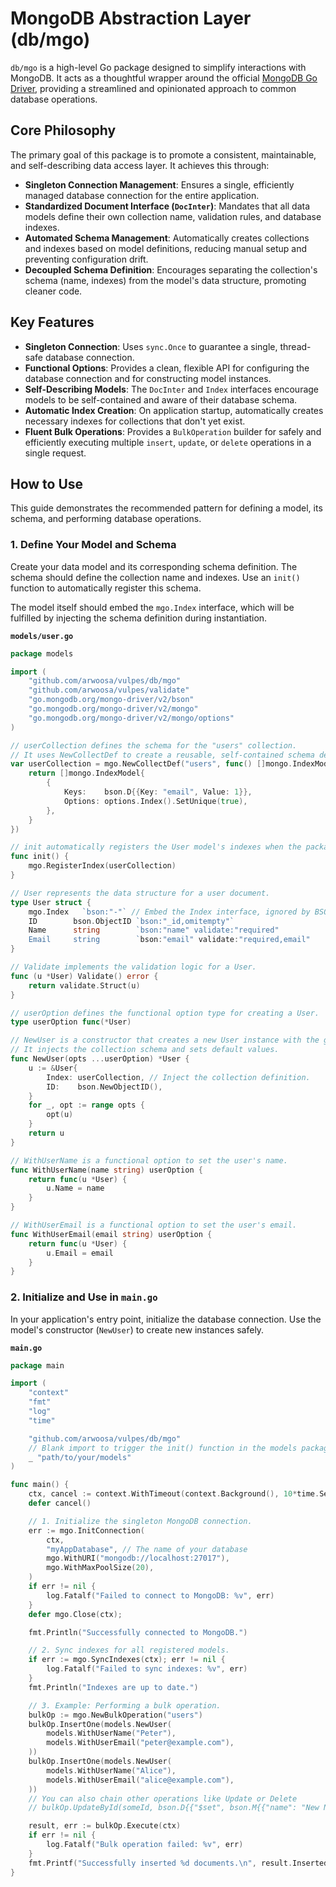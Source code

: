 # MongoDB Abstraction Layer (db/mgo)

`db/mgo` is a high-level Go package designed to simplify interactions with MongoDB. It acts as a thoughtful wrapper around the official [MongoDB Go Driver](https://github.com/mongodb/mongo-go-driver), providing a streamlined and opinionated approach to common database operations.

## Core Philosophy

The primary goal of this package is to promote a consistent, maintainable, and self-describing data access layer. It achieves this through:

- **Singleton Connection Management**: Ensures a single, efficiently managed database connection for the entire application.
- **Standardized Document Interface (`DocInter`)**: Mandates that all data models define their own collection name, validation rules, and database indexes.
- **Automated Schema Management**: Automatically creates collections and indexes based on model definitions, reducing manual setup and preventing configuration drift.
- **Decoupled Schema Definition**: Encourages separating the collection's schema (name, indexes) from the model's data structure, promoting cleaner code.

## Key Features

- **Singleton Connection**: Uses `sync.Once` to guarantee a single, thread-safe database connection.
- **Functional Options**: Provides a clean, flexible API for configuring the database connection and for constructing model instances.
- **Self-Describing Models**: The `DocInter` and `Index` interfaces encourage models to be self-contained and aware of their database schema.
- **Automatic Index Creation**: On application startup, automatically creates necessary indexes for collections that don't yet exist.
- **Fluent Bulk Operations**: Provides a `BulkOperation` builder for safely and efficiently executing multiple `insert`, `update`, or `delete` operations in a single request.

## How to Use

This guide demonstrates the recommended pattern for defining a model, its schema, and performing database operations.

### 1. Define Your Model and Schema

Create your data model and its corresponding schema definition. The schema should define the collection name and indexes. Use an `init()` function to automatically register this schema.

The model itself should embed the `mgo.Index` interface, which will be fulfilled by injecting the schema definition during instantiation.

**`models/user.go`**
```go
package models

import (
	"github.com/arwoosa/vulpes/db/mgo"
	"github.com/arwoosa/vulpes/validate"
	"go.mongodb.org/mongo-driver/v2/bson"
	"go.mongodb.org/mongo-driver/v2/mongo"
	"go.mongodb.org/mongo-driver/v2/mongo/options"
)

// userCollection defines the schema for the "users" collection.
// It uses NewCollectDef to create a reusable, self-contained schema definition.
var userCollection = mgo.NewCollectDef("users", func() []mongo.IndexModel {
	return []mongo.IndexModel{
		{
			Keys:    bson.D{{Key: "email", Value: 1}},
			Options: options.Index().SetUnique(true),
		},
	}
})

// init automatically registers the User model's indexes when the package is imported.
func init() {
	mgo.RegisterIndex(userCollection)
}

// User represents the data structure for a user document.
type User struct {
	mgo.Index   `bson:"-"` // Embed the Index interface, ignored by BSON marshalling.
	ID        bson.ObjectID `bson:"_id,omitempty"`
	Name      string        `bson:"name" validate:"required"
	Email     string        `bson:"email" validate:"required,email"
}

// Validate implements the validation logic for a User.
func (u *User) Validate() error {
	return validate.Struct(u)
}

// userOption defines the functional option type for creating a User.
type userOption func(*User)

// NewUser is a constructor that creates a new User instance with the given options.
// It injects the collection schema and sets default values.
func NewUser(opts ...userOption) *User {
	u := &User{
		Index: userCollection, // Inject the collection definition.
		ID:    bson.NewObjectID(),
	}
	for _, opt := range opts {
		opt(u)
	}
	return u
}

// WithUserName is a functional option to set the user's name.
func WithUserName(name string) userOption {
	return func(u *User) {
		u.Name = name
	}
}

// WithUserEmail is a functional option to set the user's email.
func WithUserEmail(email string) userOption {
	return func(u *User) {
		u.Email = email
	}
}
```

### 2. Initialize and Use in `main.go`

In your application's entry point, initialize the database connection. Use the model's constructor (`NewUser`) to create new instances safely.

**`main.go`**
```go
package main

import (
	"context"
	"fmt"
	"log"
	"time"

	"github.com/arwoosa/vulpes/db/mgo"
	// Blank import to trigger the init() function in the models package.
	_ "path/to/your/models"
)

func main() {
	ctx, cancel := context.WithTimeout(context.Background(), 10*time.Second)
	defer cancel()

	// 1. Initialize the singleton MongoDB connection.
	err := mgo.InitConnection(
		ctx,
		"myAppDatabase", // The name of your database
		mgo.WithURI("mongodb://localhost:27017"),
		mgo.WithMaxPoolSize(20),
	)
	if err != nil {
		log.Fatalf("Failed to connect to MongoDB: %v", err)
	}
	defer mgo.Close(ctx);

	fmt.Println("Successfully connected to MongoDB.")

	// 2. Sync indexes for all registered models.
	if err := mgo.SyncIndexes(ctx); err != nil {
		log.Fatalf("Failed to sync indexes: %v", err)
	}
	fmt.Println("Indexes are up to date.")

	// 3. Example: Performing a bulk operation.
	bulkOp := mgo.NewBulkOperation("users")
	bulkOp.InsertOne(models.NewUser(
		models.WithUserName("Peter"),
		models.WithUserEmail("peter@example.com"),
	))
	bulkOp.InsertOne(models.NewUser(
		models.WithUserName("Alice"),
		models.WithUserEmail("alice@example.com"),
	))
	// You can also chain other operations like Update or Delete
	// bulkOp.UpdateById(someId, bson.D{{"$set", bson.M{{"name": "New Name"}}}})

	result, err := bulkOp.Execute(ctx)
	if err != nil {
		log.Fatalf("Bulk operation failed: %v", err)
	}
	fmt.Printf("Successfully inserted %d documents.\n", result.InsertedCount)
}
